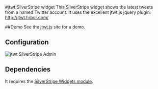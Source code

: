 #jtwt SilverStripe widget
This SilverStripe widget shows the latest tweets from a named Twitter account. It uses the excellent jtwt.js jquery plugin: http://jtwt.hrbor.com/

##Demo
See the [jtwt.js]("http://jtwt.hrbor.com/") site for a demo.

## Configuration
![jtwt SilverStripe Admin](https://dl.dropbox.com/u/35123605/GitHub/jtwt-admin.gif)

## Dependencies
It requires the [SilverStripe Widgets module](https://github.com/silverstripe/silverstripe-widgets).
